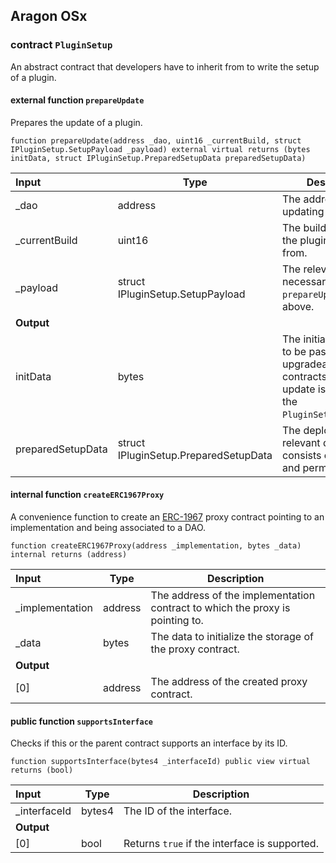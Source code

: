 ## Aragon OSx

###  contract `PluginSetup`

An abstract contract that developers have to inherit from to write the setup of a plugin.

#### external function `prepareUpdate`

Prepares the update of a plugin.

```solidity
function prepareUpdate(address _dao, uint16 _currentBuild, struct IPluginSetup.SetupPayload _payload) external virtual returns (bytes initData, struct IPluginSetup.PreparedSetupData preparedSetupData) 
```

| Input | Type | Description |
|:----- | ---- | ----------- |
| _dao | address | The address of the updating DAO. |
| _currentBuild | uint16 | The build number of the plugin to update from. |
| _payload | struct IPluginSetup.SetupPayload | The relevant data necessary for the `prepareUpdate`. see above. |
| **Output** | |
| initData | bytes | The initialization data to be passed to upgradeable contracts when the update is applied in the `PluginSetupProcessor`. |
| preparedSetupData | struct IPluginSetup.PreparedSetupData | The deployed plugin's relevant data which consists of helpers and permissions. |

#### internal function `createERC1967Proxy`

A convenience function to create an [ERC-1967](https://eips.ethereum.org/EIPS/eip-1967) proxy contract pointing to an implementation and being associated to a DAO.

```solidity
function createERC1967Proxy(address _implementation, bytes _data) internal returns (address) 
```

| Input | Type | Description |
|:----- | ---- | ----------- |
| _implementation | address | The address of the implementation contract to which the proxy is pointing to. |
| _data | bytes | The data to initialize the storage of the proxy contract. |
| **Output** | |
| [0] | address | The address of the created proxy contract. |

#### public function `supportsInterface`

Checks if this or the parent contract supports an interface by its ID.

```solidity
function supportsInterface(bytes4 _interfaceId) public view virtual returns (bool) 
```

| Input | Type | Description |
|:----- | ---- | ----------- |
| _interfaceId | bytes4 | The ID of the interface. |
| **Output** | |
| [0] | bool | Returns `true` if the interface is supported. |

